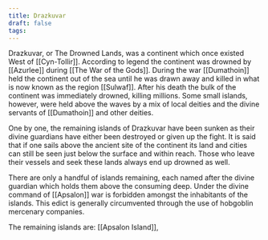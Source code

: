 ```yaml
---
title: Drazkuvar
draft: false
tags:
---
```

Drazkuvar, or The Drowned Lands, was a continent which once existed West of [[Cyn-Tollir]]. According to legend the continent was drowned by [[Azurlee]] during [[The War of the Gods]]. During the war [[Dumathoin]] held the continent out of the sea until he was drawn away and killed in what is now known as the region [[Sulwaf]]. After his death the bulk of the continent was immediately drowned, killing millions. Some small islands, however, were held above the waves by a mix of local deities and the divine servants of [[Dumathoin]] and other deities. 

One by one, the remaining islands of Drazkuvar have been sunken as their divine guardians have either been destroyed or given up the fight. It is said that if one sails above the ancient site of the continent its land and cities can still be seen just below the surface and within reach. Those who leave their vessels and seek these lands always end up drowned as well. 

There are only a handful of islands remaining, each named after the divine guardian which holds them above the consuming deep. Under the divine command of [[Apsalon]] war is forbidden amongst the inhabitants of the islands. This edict is generally circumvented through the use of hobgoblin mercenary companies. 

The remaining islands are:
	[[Apsalon Island]],
	